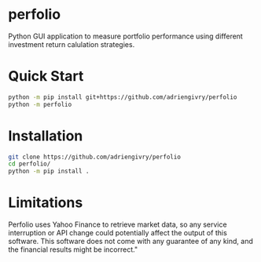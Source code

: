 # perfolio
Python GUI application to measure portfolio performance using different investment return calulation strategies.

# Quick Start
```bash
python -m pip install git+https://github.com/adriengivry/perfolio
python -m perfolio
```

# Installation
```bash
git clone https://github.com/adriengivry/perfolio
cd perfolio/
python -m pip install .
```


# Limitations
Perfolio uses Yahoo Finance to retrieve market data, so any service interruption or API change could potentially affect the output of this software. This software does not come with any guarantee of any kind, and the financial results might be incorrect."
